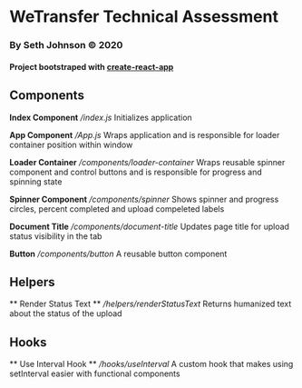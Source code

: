 # WeTransfer Technical Assessment
### By Seth Johnson &copy; 2020
#### Project bootstraped with [create-react-app](https://github.com/facebook/create-react-app)

## Components

**Index Component**
*/index.js*
Initializes application

**App Component**
*/App.js*
Wraps application and is responsible for loader container position within window

**Loader Container**
*/components/loader-container*
Wraps reusable spinner component and control buttons and is responsible for progress and spinning state

**Spinner Component**
*/components/spinner*
Shows spinner and progress circles, percent completed and upload compeleted labels

**Document Title**
*/components/document-title*
Updates page title for upload status visibility in the tab

**Button**
*/components/button*
A reusable button component

## Helpers

** Render Status Text **
*/helpers/renderStatusText*
Returns humanized text about the status of the upload

## Hooks

** Use Interval Hook **
*/hooks/useInterval*
A custom hook that makes using setInterval easier with functional components